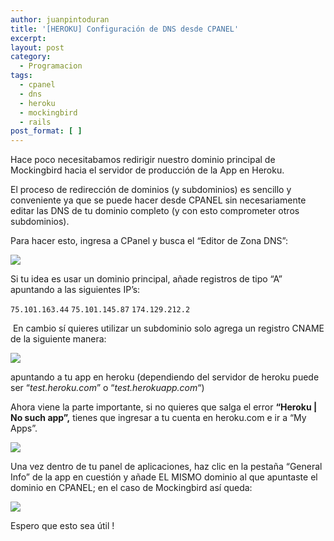```yaml
---
author: juanpintoduran
title: '[HEROKU] Configuración de DNS desde CPANEL'
excerpt:
layout: post
category:
  - Programacion
tags:
  - cpanel
  - dns
  - heroku
  - mockingbird
  - rails
post_format: [ ]
---
```

Hace poco necesitabamos redirigir nuestro dominio principal de Mockingbird hacia el servidor de producción de la App en Heroku.

El proceso de redirección de dominios (y subdominios) es sencillo y conveniente ya que se puede hacer desde CPANEL sin necesariamente editar las DNS de tu dominio completo (y con esto comprometer otros subdominios).

Para hacer esto, ingresa a CPanel y busca el “Editor de Zona DNS”:

[![][2]][2]

Si tu idea es usar un dominio principal, añade registros de tipo “A” apuntando a las siguientes IP’s:

`75.101.163.44`
`75.101.145.87`
`174.129.212.2`

 En cambio sí quieres utilizar un subdominio solo agrega un registro CNAME de la siguiente manera:

[![][3]][3]

apuntando a tu app en heroku (dependiendo del servidor de heroku puede ser “*test.heroku.com*” o “*test.herokuapp.com*“)

Ahora viene la parte importante, si no quieres que salga el error **“Heroku | No such app”,** tienes que ingresar a tu cuenta en heroku.com e ir a “My Apps”.

[![][4]][4]

Una vez dentro de tu panel de aplicaciones, haz clic en la pestaña “General Info” de la app en cuestión y añade EL MISMO dominio al que apuntaste el dominio en CPANEL; en el caso de Mockingbird así queda:

[![][5]][5]

Espero que esto sea útil !

 
 [1]: http://www.cabargas.com/blog/wp-content/uploads/2012/07/cpanel1.png
 [2]: http://www.cabargas.com/blog/wp-content/uploads/2012/07/registro1.png
 [3]: http://www.cabargas.com/blog/wp-content/uploads/2012/07/registros2.png
 [4]: http://www.cabargas.com/blog/wp-content/uploads/2012/07/app.png
 [5]: http://www.cabargas.com/blog/wp-content/uploads/2012/07/domains.png
